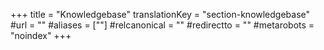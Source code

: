 +++
title = "Knowledgebase"
translationKey = "section-knowledgebase"
#url = ""
#aliases = [""]
#relcanonical = ""
#redirectto = ""
#metarobots = "noindex"
+++
